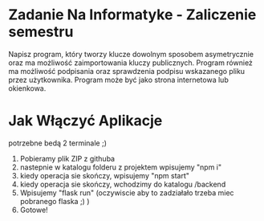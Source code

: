 # Zadanie Na Informatyke - Zaliczenie semestru

 Napisz program, który tworzy klucze dowolnym sposobem asymetrycznie oraz ma możliwość zaimportowania kluczy publicznych. Program również ma możliwość podpisania oraz sprawdzenia podpisu wskazanego pliku przez użytkownika. Program może być jako strona internetowa lub okienkowa. 
 
 
 # Jak Włączyć Aplikacje
 potrzebne bedą 2 terminale ;)
 
 1. Pobieramy plik ZIP z githuba
 2. nastepnie w katalogu folderu z projektem wpisujemy "npm i"
 3. kiedy operacja sie skończy, wpisujemy "npm start" 
 4. kiedy operacja sie skończy, wchodzimy do katalogu /backend
 5. Wpisujemy "flask run" (oczywiscie aby to zadziałało trzeba miec pobranego flaska ;) )
 6. Gotowe! 
